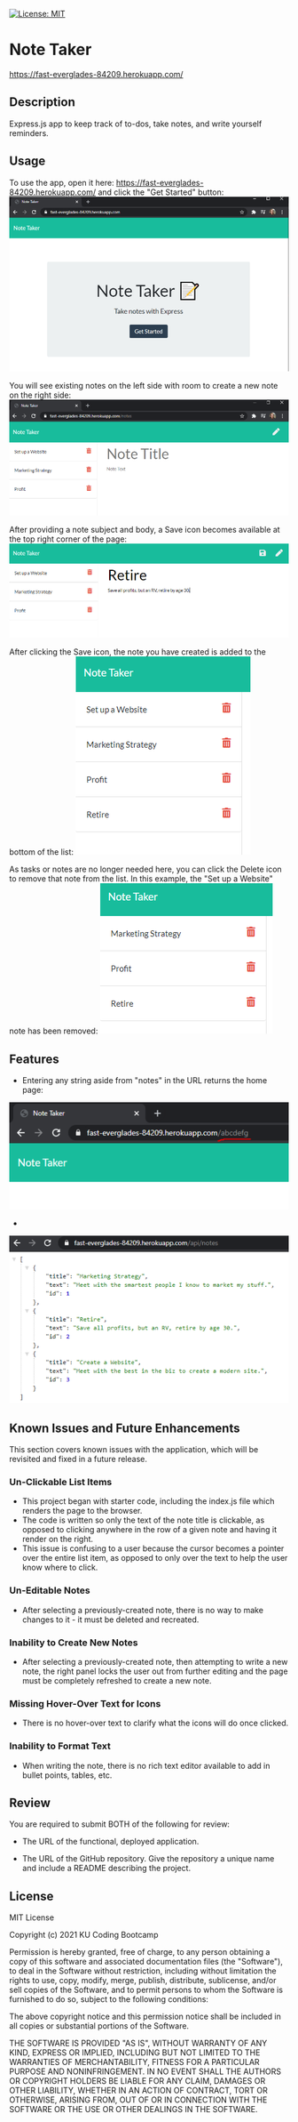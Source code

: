 [![License: MIT](https://img.shields.io/badge/License-MIT-yellow.svg)](https://opensource.org/licenses/MIT)

# Note Taker
https://fast-everglades-84209.herokuapp.com/

## Description
Express.js app to keep track of to-dos, take notes, and write yourself reminders.

## Usage
To use the app, open it here: https://fast-everglades-84209.herokuapp.com/ and click the "Get Started" button:
<img alt="Screen showing a welcome message and Get Started button" src="public/assets/images/start-page.PNG"/>

You will see existing notes on the left side with room to create a new note on the right side:
<img alt="Screen showing a list of pre-populated notes and an area to create your own note" src="public/assets/images/new-page.PNG"/>

After providing a note subject and body, a Save icon becomes available at the top right corner of the page:
<img alt="Screen showing new note content with revealed Save icon" src="public/assets/images/new-note.PNG"/>

After clicking the Save icon, the note you have created is added to the bottom of the list:
<img alt="Screen showing updated saved note list" src="public/assets/images/updated-list.PNG"/>

As tasks or notes are no longer needed here, you can click the Delete icon to remove that note from the list. In this example, the "Set up a Website" note has been removed:
<img alt="Screen showing updated saved note list" src="public/assets/images/deleted-note.PNG"/>


## Features
* Entering any string aside from "notes" in the URL returns the home page:
<img alt="Entering any string other than 'notes' returns the home page" src="public/assets/images/fuzzy-home.PNG"/>

* 
<img alt="JSON object IDs update after splicing array" src="public/assets/images/api-notes-after-deletion.PNG"/>

## Known Issues and Future Enhancements
This section covers known issues with the application, which will be revisited and fixed in a future release.

### Un-Clickable List Items
* This project began with starter code, including the index.js file which renders the page to the browser.
* The code is written so only the text of the note title is clickable, as opposed to clicking anywhere in the row of a given note and having it render on the right.
* This issue is confusing to a user because the cursor becomes a pointer over the entire list item, as opposed to only over the text to help the user know where to click.

### Un-Editable Notes
* After selecting a previously-created note, there is no way to make changes to it - it must be deleted and recreated.

### Inability to Create New Notes
* After selecting a previously-created note, then attempting to write a new note, the right panel locks the user out from further editing and the page must be completely refreshed to create a new note. 

### Missing Hover-Over Text for Icons
* There is no hover-over text to clarify what the icons will do once clicked.

### Inability to Format Text
* When writing the note, there is no rich text editor available to add in bullet points, tables, etc.


## Review

You are required to submit BOTH of the following for review:

* The URL of the functional, deployed application.

* The URL of the GitHub repository. Give the repository a unique name and include a README describing the project.


## License

MIT License

Copyright (c) 2021 KU Coding Bootcamp

Permission is hereby granted, free of charge, to any person obtaining a copy
of this software and associated documentation files (the "Software"), to deal
in the Software without restriction, including without limitation the rights
to use, copy, modify, merge, publish, distribute, sublicense, and/or sell
copies of the Software, and to permit persons to whom the Software is
furnished to do so, subject to the following conditions:

The above copyright notice and this permission notice shall be included in all
copies or substantial portions of the Software.

THE SOFTWARE IS PROVIDED "AS IS", WITHOUT WARRANTY OF ANY KIND, EXPRESS OR
IMPLIED, INCLUDING BUT NOT LIMITED TO THE WARRANTIES OF MERCHANTABILITY,
FITNESS FOR A PARTICULAR PURPOSE AND NONINFRINGEMENT. IN NO EVENT SHALL THE
AUTHORS OR COPYRIGHT HOLDERS BE LIABLE FOR ANY CLAIM, DAMAGES OR OTHER
LIABILITY, WHETHER IN AN ACTION OF CONTRACT, TORT OR OTHERWISE, ARISING FROM,
OUT OF OR IN CONNECTION WITH THE SOFTWARE OR THE USE OR OTHER DEALINGS IN THE
SOFTWARE.

